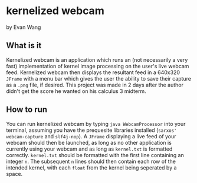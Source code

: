 # kernelized webcam
by Evan Wang

## What is it
Kernelized webcam is an application which runs an (not necessarily a very fast) implementation of kernel image processing on the user's live webcam feed. Kernelized webcam then displays the resultant feed in a 640x320 `JFrame` with a menu bar which gives the user the ability to save their capture as a `.png` file, if desired. This project was made in 2 days after the author didn't get the score he wanted on his calculus 3 midterm.

## How to run
You can run kernelized webcam by typing `java WebcamProcessor` into your terminal, assuming you have the prequesite libraries installed (`sarxos' webcam-capture` and `slf4j-nop`). A `JFrame` displaying a live feed of your webcam should then be launched, as long as no other application is currently using your webcam and as long as `kernel.txt` is formatted correctly. `kernel.txt` should be formatted with the first line containing an integer `n`. The subsequent `n` lines should then contain each row of the intended kernel, with each `float` from the kernel being seperated by a space.
